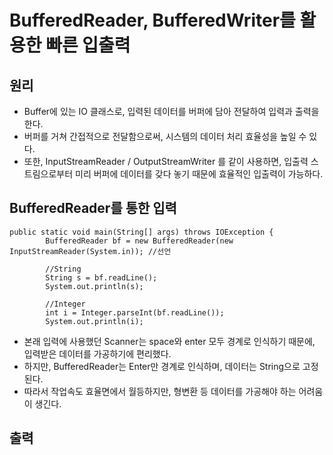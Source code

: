 # BufferedReader, BufferedWriter를 활용한 빠른 입출력
## 원리
* Buffer에 있는 IO 클래스로, 입력된 데이터를 버퍼에 담아 전달하여 입력과 출력을 한다.
* 버퍼를 거쳐 간접적으로 전달함으로써, 시스템의 데이터 처리 효율성을 높일 수 있다.
* 또한, InputStreamReader / OutputStreamWriter 를 같이 사용하면, 입출력 스트림으로부터 미리 버퍼에 데이터를 갖다 놓기 때문에 효율적인 입출력이 가능하다.

## BufferedReader를 통한 입력
    public static void main(String[] args) throws IOException {
		    BufferedReader bf = new BufferedReader(new InputStreamReader(System.in)); //선언
		
		    //String
		    String s = bf.readLine();
		    System.out.println(s);
		
		    //Integer
		    int i = Integer.parseInt(bf.readLine());
		    System.out.println(i);
* 본래 입력에 사용했던 Scanner는 space와 enter 모두 경계로 인식하기 때문에, 입력받은 데이터를 가공하기에 편리했다.
* 하지만, BufferedReader는 Enter만 경계로 인식하며, 데이터는 String으로 고정된다.
* 따라서 작업속도 효율면에서 월등하지만, 형변환 등 데이터를 가공해야 하는 어려움이 생긴다.






## 출력
